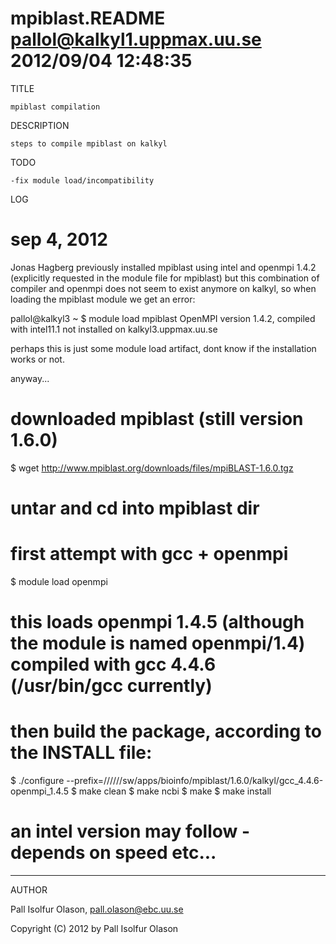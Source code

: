 # mpiblast.README     pallol@kalkyl1.uppmax.uu.se     2012/09/04 12:48:35

TITLE

	mpiblast compilation

DESCRIPTION

	steps to compile mpiblast on kalkyl

TODO

	-fix module load/incompatibility	

LOG

# sep 4, 2012	

Jonas Hagberg previously installed mpiblast using intel and openmpi 1.4.2 (explicitly requested in the module file for mpiblast) but
this combination of compiler and openmpi does not seem to exist anymore on kalkyl, so when loading the mpiblast module we get an error:

pallol@kalkyl3 ~ $ module load mpiblast
OpenMPI version 1.4.2, compiled with intel11.1 not installed on kalkyl3.uppmax.uu.se

perhaps this is just some module load artifact, dont know if the installation works or not.

anyway...

# downloaded mpiblast (still version 1.6.0)
$ wget http://www.mpiblast.org/downloads/files/mpiBLAST-1.6.0.tgz

# untar and cd into mpiblast dir
# first attempt with gcc + openmpi
$ module load openmpi

# this loads openmpi 1.4.5 (although the module is named openmpi/1.4) compiled with gcc 4.4.6 (/usr/bin/gcc currently)

# then build the package, according to the INSTALL file:
$ ./configure --prefix=//////sw/apps/bioinfo/mpiblast/1.6.0/kalkyl/gcc_4.4.6-openmpi_1.4.5
$ make clean
$ make ncbi
$ make
$ make install

# an intel version may follow - depends on speed etc...


-------
AUTHOR

Pall Isolfur Olason, pall.olason@ebc.uu.se

Copyright (C) 2012 by Pall Isolfur Olason

